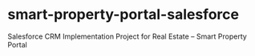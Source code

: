 # smart-property-portal-salesforce
Salesforce CRM Implementation Project for Real Estate – Smart Property Portal
